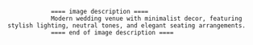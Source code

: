 
                ==== image description ====
                Modern wedding venue with minimalist decor, featuring stylish lighting, neutral tones, and elegant seating arrangements.
                ==== end of image description ====
                